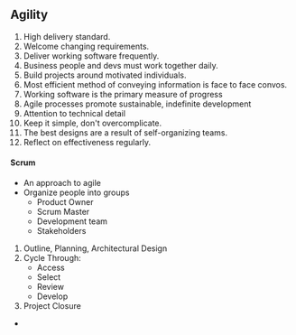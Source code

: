 ## Agility
1. High delivery standard.
2. Welcome changing requirements.
3. Deliver working software frequently.
4. Business people and devs must work together daily.
5. Build projects around motivated individuals.
6. Most efficient method of conveying information is face to face convos.
7. Working software is the primary measure of progress
8. Agile processes promote sustainable, indefinite development
9. Attention to technical detail
10. Keep it simple, don't overcomplicate.
11. The best designs are a result of self-organizing teams.
12. Reflect on effectiveness regularly.
#### Scrum
- An approach to agile
- Organize people into groups
	- Product Owner
	- Scrum Master
	- Development team
	- Stakeholders
1. Outline, Planning, Architectural Design
2. Cycle Through:
	- Access
	- Select
	- Review
	- Develop
3. Project Closure
- 